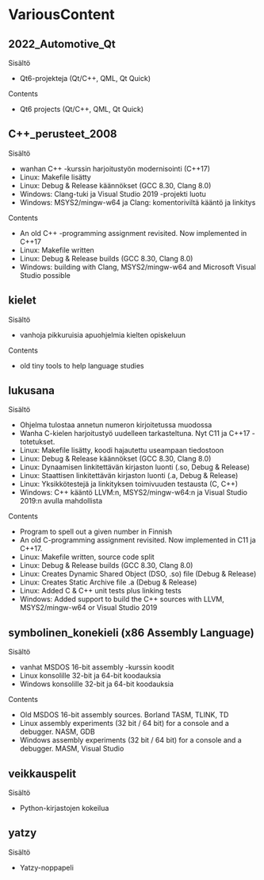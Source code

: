 # VariousContent

## 2022_Automotive_Qt

Sisältö
* Qt6-projekteja (Qt/C++, QML, Qt Quick)

Contents
* Qt6 projects (Qt/C++, QML, Qt Quick)

## C++_perusteet_2008

Sisältö
* wanhan C++ -kurssin harjoitustyön modernisointi (C++17)
* Linux: Makefile lisätty
* Linux: Debug & Release käännökset (GCC 8.30, Clang 8.0)
* Windows: Clang-tuki ja Visual Studio 2019 -projekti luotu
* Windows: MSYS2/mingw-w64 ja Clang: komentoriviltä kääntö ja linkitys

Contents
* An old C++ -programming assignment revisited. Now implemented in C++17
* Linux: Makefile written
* Linux: Debug & Release builds (GCC 8.30, Clang 8.0)
* Windows: building with Clang, MSYS2/mingw-w64 and Microsoft Visual Studio possible


## kielet

Sisältö
* vanhoja pikkuruisia apuohjelmia kielten opiskeluun

Contents
* old tiny tools to help language studies

## lukusana

Sisältö
* Ohjelma tulostaa annetun numeron kirjoitetussa muodossa
* Wanha C-kielen harjoitustyö uudelleen tarkasteltuna. Nyt C11 ja C++17 -totetukset.
* Linux: Makefile lisätty, koodi hajautettu useampaan tiedostoon
* Linux: Debug & Release käännökset (GCC 8.30, Clang 8.0)
* Linux: Dynaamisen linkitettävän kirjaston luonti (.so, Debug & Release)
* Linux: Staattisen linkitettävän kirjaston luonti (.a, Debug & Release)
* Linux: Yksikkötestejä ja linkityksen toimivuuden testausta (C, C++)
* Windows: C++ kääntö LLVM:n, MSYS2/mingw-w64:n ja Visual Studio 2019:n avulla mahdollista

Contents
* Program to spell out a given number in Finnish
* An old C-programming assignment revisited. Now implemented in C11 ja C++17.
* Linux: Makefile written, source code split
* Linux: Debug & Release builds (GCC 8.30, Clang 8.0)
* Linux: Creates Dynamic Shared Object (DSO, .so) file (Debug & Release)
* Linux: Creates Static Archive file .a (Debug & Release)
* Linux: Added C & C++ unit tests plus linking tests 
* Windows: Added support to build the C++ sources with LLVM, MSYS2/mingw-w64 or Visual Studio 2019

## symbolinen_konekieli (x86 Assembly Language)
Sisältö
* vanhat MSDOS 16-bit assembly -kurssin koodit
* Linux konsolille 32-bit ja 64-bit koodauksia 
* Windows konsolille 32-bit ja 64-bit koodauksia

Contents
* Old MSDOS 16-bit assembly sources. Borland TASM, TLINK, TD
* Linux assembly experiments (32 bit / 64 bit) for a console and a debugger. NASM, GDB
* Windows assembly experiments (32 bit / 64 bit) for a console and a debugger. MASM, Visual Studio

## veikkauspelit
Sisältö
* Python-kirjastojen kokeilua

## yatzy
Sisältö
* Yatzy-noppapeli

